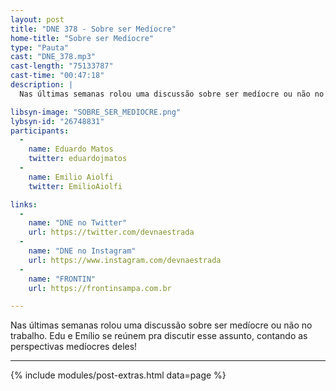 ```yaml
---
layout: post
title: "DNE 378 - Sobre ser Medíocre"
home-title: "Sobre ser Medíocre"
type: "Pauta"
cast: "DNE_378.mp3"
cast-length: "75133787"
cast-time: "00:47:18"
description: | 
  Nas últimas semanas rolou uma discussão sobre ser medíocre ou não no trabalho. Edu e Emílio se reúnem pra discutir esse assunto, contando as perspectivas medíocres deles!

libsyn-image: "SOBRE_SER_MEDIOCRE.png"
lybsyn-id: "26748831"
participants:
  -
    name: Eduardo Matos
    twitter: eduardojmatos
  -
    name: Emilio Aiolfi
    twitter: EmilioAiolfi

links:
  -
    name: "DNE no Twitter"
    url: https://twitter.com/devnaestrada
  -
    name: "DNE no Instagram"
    url: https://www.instagram.com/devnaestrada
  -
    name: "FRONTIN"
    url: https://frontinsampa.com.br

---
```


Nas últimas semanas rolou uma discussão sobre ser medíocre ou não no trabalho. Edu e Emílio se reúnem pra discutir esse assunto, contando as perspectivas medíocres deles!

---

{% include modules/post-extras.html data=page %}
